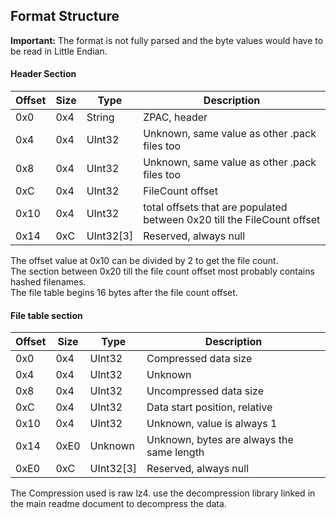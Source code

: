 ## Format Structure

**Important:** The format is not fully parsed and the byte values would have to be read in Little Endian.

#### Header Section
| Offset | Size | Type | Description |
| --- | --- | --- | --- |
| 0x0 | 0x4  | String | ZPAC, header |
| 0x4 | 0x4 | UInt32 | Unknown, same value as other .pack files too |
| 0x8 | 0x4 | UInt32 | Unknown, same value as other .pack files too |
| 0xC | 0x4 | UInt32 | FileCount offset |
| 0x10 | 0x4  | UInt32 | total offsets that are populated between 0x20 till the FileCount offset |
| 0x14 | 0xC | UInt32[3] | Reserved, always null |

The offset value at 0x10 can be divided by 2 to get the file count.
<br>The section between 0x20 till the file count offset most probably contains hashed filenames.
<br>The file table begins 16 bytes after the file count offset.


#### File table section
| Offset | Size | Type | Description |
| --- | --- | --- | --- |
| 0x0 | 0x4 | UInt32 | Compressed data size |
| 0x4 | 0x4 | UInt32 | Unknown |
| 0x8 | 0x4 | UInt32 | Uncompressed data size |
| 0xC | 0x4 | UInt32 | Data start position, relative |
| 0x10 | 0x4 | UInt32 | Unknown, value is always 1 |
| 0x14 | 0xE0 | Unknown | Unknown, bytes are always the same length |
| 0xE0 | 0xC | UInt32[3] | Reserved, always null |

The Compression used is raw lz4. use the decompression library linked in the main readme document to decompress the data.
